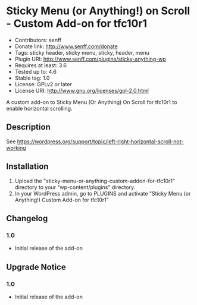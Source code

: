 # Sticky Menu (or Anything!) on Scroll - Custom Add-on for tfc10r1
* Contributors: senff
* Donate link: http://www.senff.com/donate
* Tags: sticky header, sticky menu, sticky, header, menu
* Plugin URI: http://www.senff.com/plugins/sticky-anything-wp
* Requires at least: 3.6
* Tested up to: 4.6
* Stable tag: 1.0
* License: GPLv2 or later
* License URI: http://www.gnu.org/licenses/gpl-2.0.html

A custom add-on to Sticky Menu (Or Anything) On Scroll for tfc10r1 to enable horizontal scrolling.

## Description

See https://wordpress.org/support/topic/left-right-horizontal-scroll-not-working

## Installation 

1. Upload the "sticky-menu-or-anything-custom-addon-for-tfc10r1" directory to your "wp-content/plugins" directory.
2. In your WordPress admin, go to PLUGINS and activate "Sticky Menu (or Anything!) Custom Add-on for tfc10r1"


## Changelog

### 1.0 
* Initial release of the add-on

## Upgrade Notice 

### 1.0
* Initial release of the add-on